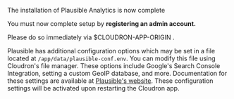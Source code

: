 The installation of Plausible Analytics is now complete 

You must now complete setup by **registering an admin account.**

Please do so immediately via $CLOUDRON-APP-ORIGIN .

Plausible has additional configuration options which may be set in a file located at `/app/data/plausible-conf.env`. You can modify this file using Cloudron's file manager. These options include Google's Search Console Integration, setting a custom GeoIP database, and more. Documentation for these settings are available at [Plausible's website](https://plausible.io/docs/self-hosting-configuration#ip-geolocation). These configuration settings will be activated upon restarting the Cloudron app. 